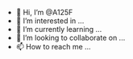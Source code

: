 - 👋 Hi, I’m @A125F
- 👀 I’m interested in ...
- 🌱 I’m currently learning ...
- 💞️ I’m looking to collaborate on ...
- 📫 How to reach me ...

<!---
A125F/A125F is a ✨ special ✨ repository because its `README.md` (this file) appears on your GitHub profile.
You can click the Preview link to take a look at your changes.
--->
